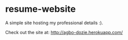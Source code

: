 # resume-website
A simple site hosting my professional details :).

Check out the site at:  http://agbo-dozie.herokuapp.com/ 
